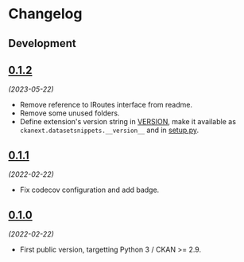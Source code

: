 # Changelog

## Development

## [0.1.2](https://github.com/berlinonline/ckanext-datasetsnippets/releases/tag/0.1.2)

_(2023-05-22)_

- Remove reference to IRoutes interface from readme.
- Remove some unused folders.
- Define extension's version string in [VERSION](ckanext/datasetsnippets/VERSION), make it available as `ckanext.datasetsnippets.__version__` and in [setup.py](setup.py).


## [0.1.1](https://github.com/berlinonline/ckanext-datasetsnippets/releases/tag/0.1.1)

_(2022-02-22)_

- Fix codecov configuration and add badge.

## [0.1.0](https://github.com/berlinonline/ckanext-datasetsnippets/releases/tag/0.1.0)

_(2022-02-22)_

- First public version, targetting Python 3 / CKAN >= 2.9.

